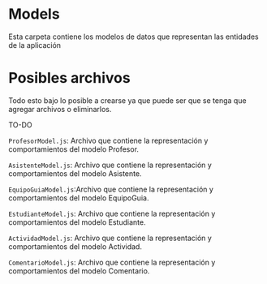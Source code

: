 # Models
Esta carpeta contiene los modelos de datos que representan las entidades de la aplicación 

# Posibles archivos
Todo esto bajo lo posible a crearse ya que puede ser que se tenga que agregar archivos o eliminarlos.

TO-DO

`ProfesorModel.js`: Archivo que contiene la representación y comportamientos del modelo Profesor.

`AsistenteModel.js`: Archivo que contiene la representación y comportamientos del modelo Asistente.

`EquipoGuiaModel.js`:Archivo que contiene la representación y comportamientos del modelo EquipoGuia.

`EstudianteModel.js`: Archivo que contiene la representación y comportamientos del modelo Estudiante.

`ActividadModel.js`: Archivo que contiene la representación y comportamientos del modelo Actividad. 

`ComentarioModel.js`: Archivo que contiene la representación y comportamientos del modelo Comentario. 

